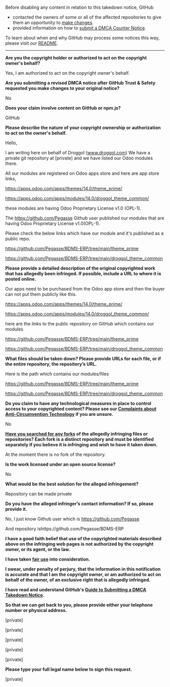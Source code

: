 Before disabling any content in relation to this takedown notice, GitHub
- contacted the owners of some or all of the affected repositories to give them an opportunity to [make changes](https://docs.github.com/en/github/site-policy/dmca-takedown-policy#a-how-does-this-actually-work).
- provided information on how to [submit a DMCA Counter Notice](https://docs.github.com/en/articles/guide-to-submitting-a-dmca-counter-notice).

To learn about when and why GitHub may process some notices this way, please visit our [README](https://github.com/github/dmca/blob/master/README.md#anatomy-of-a-takedown-notice).

---

**Are you the copyright holder or authorized to act on the copyright owner's behalf?**

Yes, I am authorized to act on the copyright owner's behalf.

**Are you submitting a revised DMCA notice after GitHub Trust & Safety requested you make changes to your original notice?**

No

**Does your claim involve content on GitHub or npm.js?**

GitHub

**Please describe the nature of your copyright ownership or authorization to act on the owner's behalf.**

Hello,

I am writing here on behalf of Droggol (www.droggol.com) We have a private git repository at [private] and we have listed our Odoo modules there.

All our modules are registered on Odoo apps store and here are app store links,

https://apps.odoo.com/apps/themes/14.0/theme_prime/

https://apps.odoo.com/apps/modules/14.0/droggol_theme_common/

these modules are having Odoo Proprietary License v1.0 (OPL-1).

The https://github.com/Pegasse Github user published our modules that are having Odoo Proprietary License v1.0(OPL-1).

Please check the below links which have our module and it's published as a public repo.

https://github.com/Pegasse/BDMS-ERP/tree/main/theme_prime

https://github.com/Pegasse/BDMS-ERP/tree/main/droggol_theme_common

**Please provide a detailed description of the original copyrighted work that has allegedly been infringed. If possible, include a URL to where it is posted online.**

Our apps need to be purchased from the Odoo app store and then the buyer can not put them publicly like this.

https://apps.odoo.com/apps/themes/14.0/theme_prime/

https://apps.odoo.com/apps/modules/14.0/droggol_theme_common/

here are the links to the public repository on GitHub which contains our modules

https://github.com/Pegasse/BDMS-ERP/tree/main/theme_prime

https://github.com/Pegasse/BDMS-ERP/tree/main/droggol_theme_common

**What files should be taken down? Please provide URLs for each file, or if the entire repository, the repository’s URL.**

Here is the path which contains our modules/files

https://github.com/Pegasse/BDMS-ERP/tree/main/theme_prime

https://github.com/Pegasse/BDMS-ERP/tree/main/droggol_theme_common

**Do you claim to have any technological measures in place to control access to your copyrighted content? Please see our <a href="https://docs.github.com/articles/guide-to-submitting-a-dmca-takedown-notice#complaints-about-anti-circumvention-technology">Complaints about Anti-Circumvention Technology</a> if you are unsure.**

No

**<a href="https://docs.github.com/articles/dmca-takedown-policy#b-what-about-forks-or-whats-a-fork">Have you searched for any forks</a> of the allegedly infringing files or repositories? Each fork is a distinct repository and must be identified separately if you believe it is infringing and wish to have it taken down.**

At the moment there is no fork of the repository.

**Is the work licensed under an open source license?**

No

**What would be the best solution for the alleged infringement?**

Repository can be made private

**Do you have the alleged infringer’s contact information? If so, please provide it.**

No, I just know Github user which is https://github.com/Pegasse

And repository ishttps://github.com/Pegasse/BDMS-ERP

**I have a good faith belief that use of the copyrighted materials described above on the infringing web pages is not authorized by the copyright owner, or its agent, or the law.**

**I have taken <a href="https://www.lumendatabase.org/topics/22">fair use</a> into consideration.**

**I swear, under penalty of perjury, that the information in this notification is accurate and that I am the copyright owner, or am authorized to act on behalf of the owner, of an exclusive right that is allegedly infringed.**

**I have read and understand GitHub's <a href="https://docs.github.com/articles/guide-to-submitting-a-dmca-takedown-notice/">Guide to Submitting a DMCA Takedown Notice</a>.**

**So that we can get back to you, please provide either your telephone number or physical address.**

[private]

[private]

[private]

[private]

[private]

**Please type your full legal name below to sign this request.**

[private]
